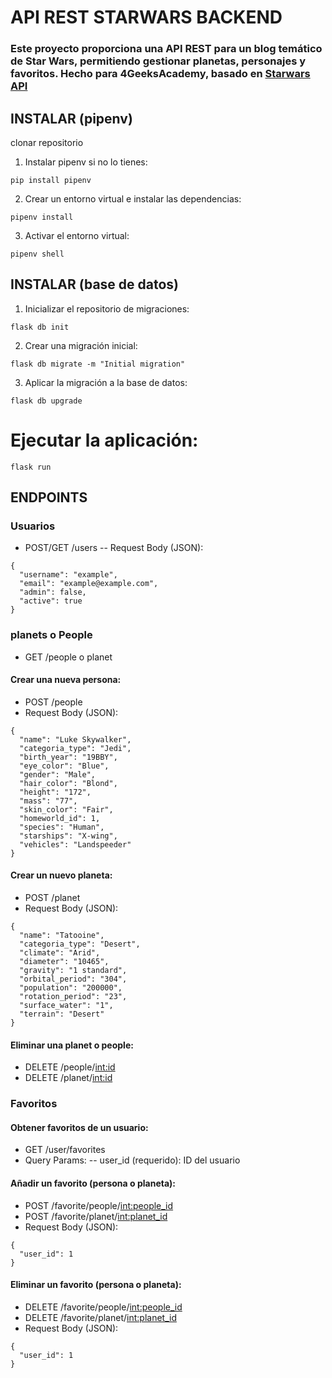 # API REST STARWARS BACKEND
### Este proyecto proporciona una API REST para un blog temático de Star Wars, permitiendo gestionar planetas, personajes y favoritos. Hecho para 4GeeksAcademy, basado en [Starwars API](https://swapi.tech/)

## INSTALAR (pipenv)
clonar repositorio
1. Instalar pipenv si no lo tienes:
```shell 
pip install pipenv
```
2. Crear un entorno virtual e instalar las dependencias:
```shell
pipenv install
```
3. Activar el entorno virtual:
```shell
pipenv shell
```
## INSTALAR (base de datos)
1. Inicializar el repositorio de migraciones:
```shell
flask db init
```
2. Crear una migración inicial:
```shell
flask db migrate -m "Initial migration"
```
3. Aplicar la migración a la base de datos:
```shell
flask db upgrade
```
# Ejecutar la aplicación:
```shell
flask run
```
## ENDPOINTS

### Usuarios
- POST/GET /users
-- Request Body (JSON):
```shell
{
  "username": "example",
  "email": "example@example.com",
  "admin": false,
  "active": true
}
```
### planets o People
- GET /people o planet

#### Crear una nueva persona:
- POST /people
- Request Body (JSON):
```shell
{
  "name": "Luke Skywalker",
  "categoria_type": "Jedi",
  "birth_year": "19BBY",
  "eye_color": "Blue",
  "gender": "Male",
  "hair_color": "Blond",
  "height": "172",
  "mass": "77",
  "skin_color": "Fair",
  "homeworld_id": 1,
  "species": "Human",
  "starships": "X-wing",
  "vehicles": "Landspeeder"
}
```
#### Crear un nuevo planeta:
- POST /planet
- Request Body (JSON):
```shell
{
  "name": "Tatooine",
  "categoria_type": "Desert",
  "climate": "Arid",
  "diameter": "10465",
  "gravity": "1 standard",
  "orbital_period": "304",
  "population": "200000",
  "rotation_period": "23",
  "surface_water": "1",
  "terrain": "Desert"
}
```
#### Eliminar una planet o people:
- DELETE /people/<int:id>
- DELETE /planet/<int:id>

### Favoritos
#### Obtener favoritos de un usuario:
- GET /user/favorites
- Query Params:
-- user_id (requerido): ID del usuario

#### Añadir un favorito (persona o planeta):
- POST /favorite/people/<int:people_id>
- POST /favorite/planet/<int:planet_id>
- Request Body (JSON):
```shell
{
  "user_id": 1
}
```
#### Eliminar un favorito (persona o planeta):
- DELETE /favorite/people/<int:people_id>
- DELETE /favorite/planet/<int:planet_id>
- Request Body (JSON):
```shell
{
  "user_id": 1
}
```